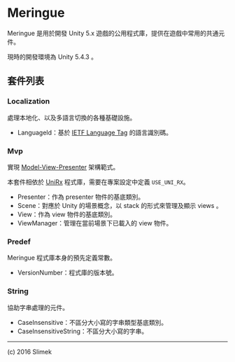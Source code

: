Meringue
=========

Meringue 是用於開發 Unity 5.x 遊戲的公用程式庫，提供在遊戲中常用的共通元件。

現時的開發環境為 Unity 5.4.3 。

## 套件列表
### Localization
處理本地化、以及多語言切換的各種基礎設施。

* LanguageId：基於 [IETF Language Tag](https://en.wikipedia.org/wiki/IETF_language_tag) 的語言識別碼。 

### Mvp
實現 [Model-View-Presenter](https://en.wikipedia.org/wiki/Model%E2%80%93view%E2%80%93presenter) 架構範式。

本套件相依於 [UniRx](https://github.com/neuecc/UniRx) 程式庫，需要在專案設定中定義 `USE_UNI_RX`。

* Presenter：作為 presenter 物件的基底類別。
* Scene：對應於 Unity 的場景概念，以 stack 的形式來管理及顯示 views 。
* View：作為 view 物件的基底類別。
* ViewManager：管理在當前場景下已載入的 view 物件。

### Predef
Meringue 程式庫本身的預先定義常數。

* VersionNumber：程式庫的版本號。

### String
協助字串處理的元件。

* CaseInsensitive：不區分大小寫的字串類型基底類別。
* CaseInsensitiveString：不區分大小寫的字串。

----
(c) 2016 Slimek